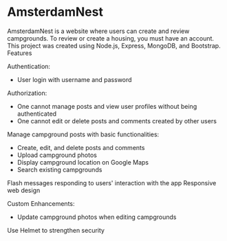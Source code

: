 # AmsterdamNest

AmsterdamNest is a website where users can create and review campgrounds. To review or create a housing, you must have an account. \
This project was created using Node.js, Express, MongoDB, and Bootstrap.
Features

Authentication:

- User login with username and password

Authorization:

- One cannot manage posts and view user profiles without being authenticated
- One cannot edit or delete posts and comments created by other users

Manage campground posts with basic functionalities:

- Create, edit, and delete posts and comments
- Upload campground photos
- Display campground location on Google Maps
- Search existing campgrounds

Flash messages responding to users' interaction with the app
Responsive web design

Custom Enhancements:

- Update campground photos when editing campgrounds

Use Helmet to strengthen security
